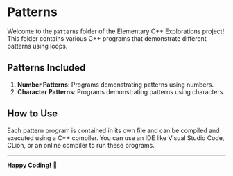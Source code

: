 # Patterns

Welcome to the `patterns` folder of the Elementary C++ Explorations project! This folder contains various C++ programs that demonstrate different patterns using loops.

## Patterns Included

1. **Number Patterns**: Programs demonstrating patterns using numbers.
2. **Character Patterns**: Programs demonstrating patterns using characters.

## How to Use

Each pattern program is contained in its own file and can be compiled and executed using a C++ compiler. You can use an IDE like Visual Studio Code, CLion, or an online compiler to run these programs.

---

**Happy Coding!** 🚀
